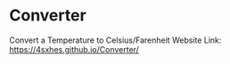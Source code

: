 # Converter
Convert a Temperature to Celsius/Farenheit
Website Link: https://4sxhes.github.io/Converter/
